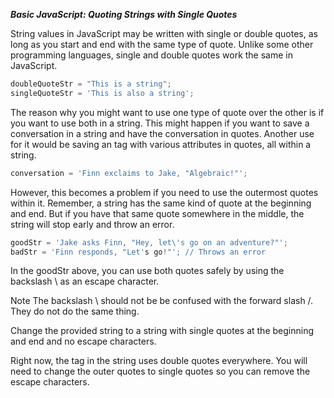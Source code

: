 ***Basic JavaScript: Quoting Strings with Single Quotes***

String values in JavaScript may be written with single or double quotes, as long as you start and end with the same type of quote. Unlike some other programming languages, single and double quotes work the same in JavaScript.

```javascript
doubleQuoteStr = "This is a string"; 
singleQuoteStr = 'This is also a string';
```

The reason why you might want to use one type of quote over the other is if you want to use both in a string. This might happen if you want to save a conversation in a string and have the conversation in quotes. Another use for it would be saving an <a> tag with various attributes in quotes, all within a string.

```javascript
conversation = 'Finn exclaims to Jake, "Algebraic!"';
```

However, this becomes a problem if you need to use the outermost quotes within it. Remember, a string has the same kind of quote at the beginning and end. But if you have that same quote somewhere in the middle, the string will stop early and throw an error.

```javascript
goodStr = 'Jake asks Finn, "Hey, let\'s go on an adventure?"'; 
badStr = 'Finn responds, "Let's go!"'; // Throws an error
```

In the goodStr above, you can use both quotes safely by using the backslash \ as an escape character.

Note
The backslash \ should not be be confused with the forward slash /. They do not do the same thing.


Change the provided string to a string with single quotes at the beginning and end and no escape characters.

Right now, the <a> tag in the string uses double quotes everywhere. You will need to change the outer quotes to single quotes so you can remove the escape characters.
